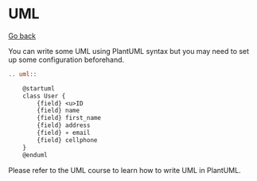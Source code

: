 # UML

[Go back](..#writing-rst-documents)

You can write some UML using PlantUML syntax
but you may need to set up some configuration
beforehand.

```rest
.. uml::

	@startuml
	class User {
		{field} <u>ID
		{field} name
		{field} first_name
		{field} address
		{field} ∗ email
		{field} cellphone
 	}
 	@enduml
```

Please refer to the UML course to learn how to write
UML in PlantUML.
